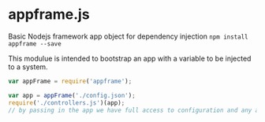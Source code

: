 # appframe.js
Basic Nodejs framework app object for dependency injection
`npm install appframe --save`

This modulue is intended to bootstrap an app with a variable to be injected to a system.

```javascript
var appFrame = require('appframe');

var app = appFrame('./config.json');
require('./controllers.js')(app);
// by passing in the app we have full access to configuration and any added libraries (such as a database connection)

```
